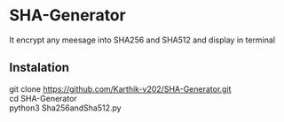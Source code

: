 # SHA-Generator
It encrypt any meesage into SHA256 and SHA512 and display in terminal

## Instalation 
git clone https://github.com/Karthik-v202/SHA-Generator.git <br>
cd SHA-Generator <br>
python3 Sha256andSha512.py
